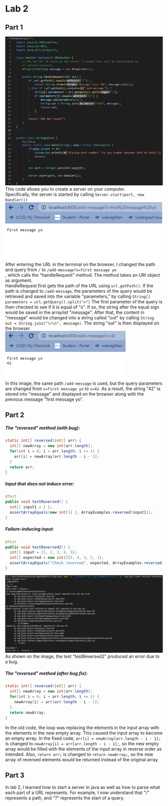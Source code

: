 # Lab 2  
## Part 1  
![image](StringServerCode.png)  
This code allows you to create a server on your computer.  
Specifically, the server is started by calling `Server.start(port, new Handler())`  
![image](StringServerM1.png)  
After entering the URL in the terminal on the browser, I changed the path and query from `/` to `/add-message?s=first message yo`  
, which calls the "handleRequest" method. The method takes an URI object as argument.  
HandleRequest first gets the path of the URL using `url.getPath()`. If the path is changed to `/add-message`, the parameters of the 
query would be retrieved and saved into the variable "parameters," by calling `String[] parameters = url.getQuery().split("=")`
The first parameter of the query is then checked to see if it is equal of "s". If so, the string after the equal sign would be saved in
the arraylist "message". After that, the content in "message" would be changed into a string called "out" by calling `String out = String.join("\r\n", message)`.
The string "out" is then displayed on the browser.  
![image](StringServerM2.png)  
In this image, the same path `/add-message` is used, but the query parameters are changed from `s=first message yo` to `s=42`. As a result, the string
"42" is stored into "message" and displayed on the browser along with the previous message "first message yo".  

## Part 2  
##### The "reversed" method (with bug):  
```java
static int[] reversed(int[] arr) {
  int[] newArray = new int[arr.length];
  for(int i = 0; i < arr.length; i += 1) {
    arr[i] = newArray[arr.length - i - 1];
  }
  return arr;
}
 ```  
##### Input that does not induce error:  
```java
@Test
public void testReversed() {
  int[] input1 = { };
  assertArrayEquals(new int[]{ }, ArrayExamples.reversed(input1));
}
```  
##### Failure-inducing input:  
```java
@Test
public void testReversed2() {
  int[] input = {1, 2, 3, 4, 5};
  int[] expected = new int[]{5, 4, 3, 2, 1};
  assertArrayEquals("Check reversed", expected, ArrayExamples.reversed(input));
}
```  
![image](BugSymptom.png)  
As shown on the image, the test "testReversed2" produced an error due to a bug.  
##### The "reversed" method (after bug fix):  
```java
static int[] reversed(int[] arr) {
  int[] newArray = new int[arr.length];
  for(int i = 0; i < arr.length; i += 1) {
    newArray[i] = arr[arr.length - i - 1];
  }
  return newArray;
}
```  
In the old code, the loop was replacing the elements in the input array with the elements in the new empty array. This caused the input array 
to become an empty array. In the fixed code, `arr[i] = newArray[arr.length - i - 1];` is changed to `newArray[i] = arr[arr.length - i - 1];`, so 
the new empty array would be filled with the elements of the input array in reverse order as intended. Also, `return arr;` is changed to `return newArray;`, 
so the new array of reversed elements would be returned instead of the original array.  

## Part 3  
In lab 2, I learned how to start a server in java as well as how to parse what each part of a URL represents. For example, I now understand that "/" represents a
path, and "?" represents the start of a query.
